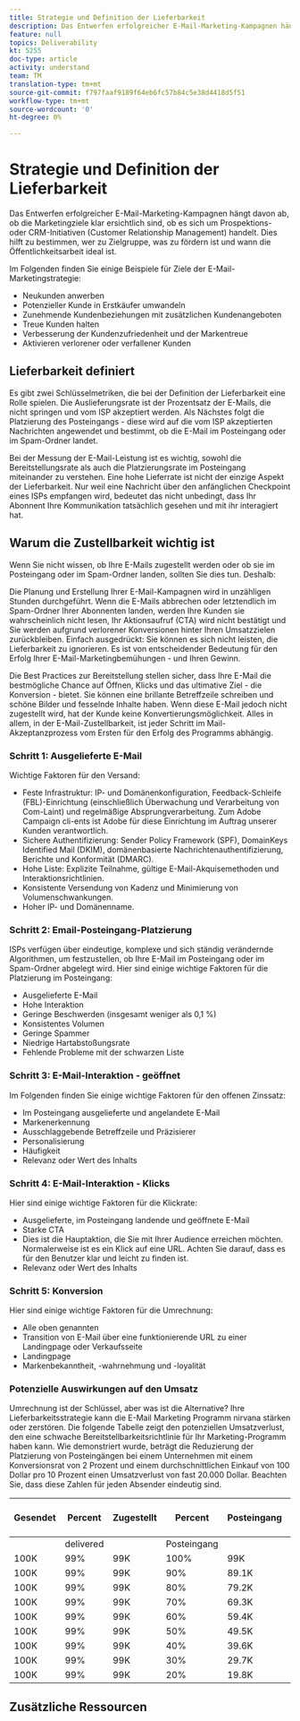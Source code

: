 ```yaml
---
title: Strategie und Definition der Lieferbarkeit
description: Das Entwerfen erfolgreicher E-Mail-Marketing-Kampagnen hängt davon ab, ob die Marketingziele klar ersichtlich sind, ob es sich um Prospektions- oder CRM-Initiativen (Customer Relationship Management) handelt. Dies hilft zu bestimmen, wer zu Zielgruppe, was zu fördern ist und wann die Öffentlichkeitsarbeit ideal ist.
feature: null
topics: Deliverability
kt: 5255
doc-type: article
activity: understand
team: TM
translation-type: tm+mt
source-git-commit: f797faaf9189f64eb6fc57b84c5e38d4418d5f51
workflow-type: tm+mt
source-wordcount: '0'
ht-degree: 0%

---
```



# Strategie und Definition der Lieferbarkeit

Das Entwerfen erfolgreicher E-Mail-Marketing-Kampagnen hängt davon ab, ob die Marketingziele klar ersichtlich sind, ob es sich um Prospektions- oder CRM-Initiativen (Customer Relationship Management) handelt. Dies hilft zu bestimmen, wer zu Zielgruppe, was zu fördern ist und wann die Öffentlichkeitsarbeit ideal ist.

Im Folgenden finden Sie einige Beispiele für Ziele der E-Mail-Marketingstrategie:

* Neukunden anwerben
* Potenzieller Kunde in Erstkäufer umwandeln
* Zunehmende Kundenbeziehungen mit zusätzlichen Kundenangeboten
* Treue Kunden halten
* Verbesserung der Kundenzufriedenheit und der Markentreue
* Aktivieren verlorener oder verfallener Kunden

## Lieferbarkeit definiert

Es gibt zwei Schlüsselmetriken, die bei der Definition der Lieferbarkeit eine Rolle spielen. Die Auslieferungsrate ist der Prozentsatz der E-Mails, die nicht springen und vom ISP akzeptiert werden. Als Nächstes folgt die Platzierung des Posteingangs - diese wird auf die vom ISP akzeptierten Nachrichten angewendet und bestimmt, ob die E-Mail im Posteingang oder im Spam-Ordner landet.

Bei der Messung der E-Mail-Leistung ist es wichtig, sowohl die Bereitstellungsrate als auch die Platzierungsrate im Posteingang miteinander zu verstehen. Eine hohe Lieferrate ist nicht der einzige Aspekt der Lieferbarkeit. Nur weil eine Nachricht über den anfänglichen Checkpoint eines ISPs empfangen wird, bedeutet das nicht unbedingt, dass Ihr Abonnent Ihre Kommunikation tatsächlich gesehen und mit ihr interagiert hat.

## Warum die Zustellbarkeit wichtig ist

Wenn Sie nicht wissen, ob Ihre E-Mails zugestellt werden oder ob sie im Posteingang oder im Spam-Ordner landen, sollten Sie dies tun. Deshalb:

Die Planung und Erstellung Ihrer E-Mail-Kampagnen wird in unzähligen Stunden durchgeführt. Wenn die E-Mails abbrechen oder letztendlich im Spam-Ordner Ihrer Abonnenten landen, werden Ihre Kunden sie wahrscheinlich nicht lesen, Ihr Aktionsaufruf (CTA) wird nicht bestätigt und Sie werden aufgrund verlorener Konversionen hinter Ihren Umsatzzielen zurückbleiben. Einfach ausgedrückt: Sie können es sich nicht leisten, die Lieferbarkeit zu ignorieren. Es ist von entscheidender Bedeutung für den Erfolg Ihrer E-Mail-Marketingbemühungen - und Ihren Gewinn.

Die Best Practices zur Bereitstellung stellen sicher, dass Ihre E-Mail die bestmögliche Chance auf Öffnen, Klicks und das ultimative Ziel - die Konversion - bietet. Sie können eine brillante Betreffzeile schreiben und schöne Bilder und fesselnde Inhalte haben. Wenn diese E-Mail jedoch nicht zugestellt wird, hat der Kunde keine Konvertierungsmöglichkeit. Alles in allem, in der E-Mail-Zustellbarkeit, ist jeder Schritt im Mail-Akzeptanzprozess vom Ersten für den Erfolg des Programms abhängig.

### Schritt 1: Ausgelieferte E-Mail

Wichtige Faktoren für den Versand:

* Feste Infrastruktur: IP- und Domänenkonfiguration, Feedback-Schleife (FBL)-Einrichtung (einschließlich Überwachung und Verarbeitung von Com-Laint) und regelmäßige Absprungverarbeitung. Zum Adobe Campaign cli-ents ist Adobe für diese Einrichtung im Auftrag unserer Kunden verantwortlich.
* Sichere Authentifizierung: Sender Policy Framework (SPF), DomainKeys Identified Mail (DKIM), domänenbasierte Nachrichtenauthentifizierung, Berichte und Konformität (DMARC).
* Hohe Liste: Explizite Teilnahme, gültige E-Mail-Akquisemethoden und Interaktionsrichtlinien.
* Konsistente Versendung von Kadenz und Minimierung von Volumenschwankungen.
* Hoher IP- und Domänenname.

### Schritt 2: Email-Posteingang-Platzierung

ISPs verfügen über eindeutige, komplexe und sich ständig verändernde Algorithmen, um festzustellen, ob Ihre E-Mail im Posteingang oder im Spam-Ordner abgelegt wird.
Hier sind einige wichtige Faktoren für die Platzierung im Posteingang:

* Ausgelieferte E-Mail
* Hohe Interaktion
* Geringe Beschwerden (insgesamt weniger als 0,1 %)
* Konsistentes Volumen
* Geringe Spammer
* Niedrige Hartabstoßungsrate
* Fehlende Probleme mit der schwarzen Liste

### Schritt 3: E-Mail-Interaktion - geöffnet

Im Folgenden finden Sie einige wichtige Faktoren für den offenen Zinssatz:

* Im Posteingang ausgelieferte und angelandete E-Mail
* Markenerkennung
* Ausschlaggebende Betreffzeile und Präzisierer
* Personalisierung     
* Häufigkeit
* Relevanz oder Wert des Inhalts

### Schritt 4: E-Mail-Interaktion - Klicks

Hier sind einige wichtige Faktoren für die Klickrate:

* Ausgelieferte, im Posteingang landende und geöffnete E-Mail
* Starke CTA
* Dies ist die Hauptaktion, die Sie mit Ihrer Audience erreichen möchten. Normalerweise ist es ein Klick auf eine URL. Achten Sie darauf, dass es für den Benutzer klar und leicht zu finden ist.
* Relevanz oder Wert des Inhalts

### Schritt 5: Konversion

Hier sind einige wichtige Faktoren für die Umrechnung:

* Alle oben genannten
* Transition von E-Mail über eine funktionierende URL zu einer Landingpage oder Verkaufsseite
* Landingpage
* Markenbekanntheit, -wahrnehmung und -loyalität

### Potenzielle Auswirkungen auf den Umsatz

Umrechnung ist der Schlüssel, aber was ist die Alternative? Ihre Lieferbarkeitsstrategie kann die E-Mail Marketing Programm nirvana stärken oder zerstören. Die folgende Tabelle zeigt den potenziellen Umsatzverlust, den eine schwache Bereitstellbarkeitsrichtlinie für Ihr Marketing-Programm haben kann. Wie demonstriert wurde, beträgt die Reduzierung der Platzierung von Posteingängen bei einem Unternehmen mit einem Konversionsrat von 2 Prozent und einem durchschnittlichen Einkauf von 100 Dollar pro 10 Prozent einen Umsatzverlust von fast 20.000 Dollar. Beachten Sie, dass diese Zahlen für jeden Absender eindeutig sind.

| Gesendet | Percent | Zugestellt | Percent | Posteingang | Zahl nicht im Posteingang | Konversionsrate | Anzahl der verlorenen | Durchschnitt | Verloren |
|------|-----------|-----------|----------|-------|---------------------|-----------------|-----------------|----------|-----------|
|  | delivered |  | Posteingang |  |  |  | Konversionen | purchase | Umsatz |
| 100K | 99% | 99K | 100% | 99K | - | 2% | 0 | $100 | $ - |
| 100K | 99% | 99K | 90% | 89.1K | 9,900 | 2% | 198 | $100 | $19,800 |
| 100K | 99% | 99K | 80% | 79.2K | 19,800 | 2% | 396 | $100 | $39,600 |
| 100K | 99% | 99K | 70% | 69.3K | 29,700 | 2% | 594 | $100 | $59,400 |
| 100K | 99% | 99K | 60% | 59.4K | 39,600 | 2% | 792 | $100 | $79,200 |
| 100K | 99% | 99K | 50% | 49.5K | 49,500 | 2% | 990 | $100 | $99,000 |
| 100K | 99% | 99K | 40% | 39.6K | 59,400 | 2% | 1188 | $100 | $118,800 |
| 100K | 99% | 99K | 30% | 29.7K | 69,300 | 2% | 1386 | $100 | $138,600 |
| 100K | 99% | 99K | 20% | 19.8K | 79,200 | 2% | 1584 | $100 | $158,400 |

## Zusätzliche Ressourcen
